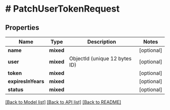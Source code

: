 # # PatchUserTokenRequest

## Properties

Name | Type | Description | Notes
------------ | ------------- | ------------- | -------------
**name** | **mixed** |  | [optional]
**user** | **mixed** | ObjectId (unique 12 bytes ID) | [optional]
**token** | **mixed** |  | [optional]
**expiresInYears** | **mixed** |  | [optional]
**status** | **mixed** |  | [optional]

[[Back to Model list]](../../README.md#models) [[Back to API list]](../../README.md#endpoints) [[Back to README]](../../README.md)
